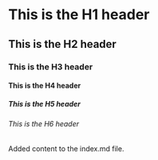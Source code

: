 # This is the H1 header
## This is the H2 header
### This is the H3 header
#### This is the H4 header
##### This is the H5 header
###### This is the H6 header


Added content to the index.md file.
